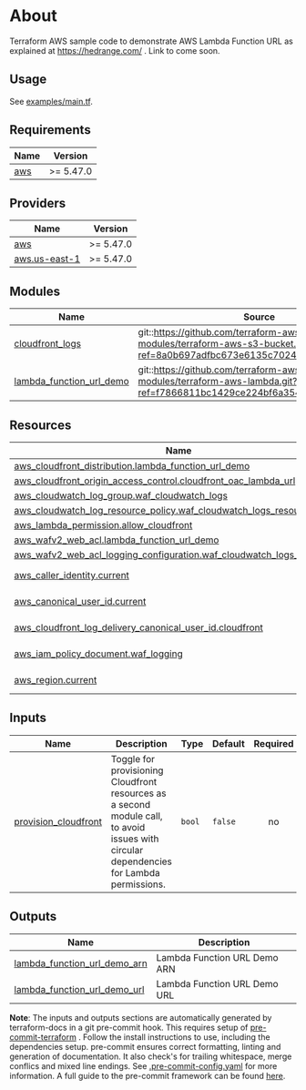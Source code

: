 # About
Terraform AWS sample code to demonstrate AWS Lambda Function URL as explained at https://hedrange.com/ . Link to come soon.

## Usage

See [examples/main.tf](examples/main.tf).

<!-- BEGINNING OF PRE-COMMIT-TERRAFORM DOCS HOOK -->
## Requirements

| Name | Version |
|------|---------|
| <a name="requirement_aws"></a> [aws](#requirement\_aws) | >= 5.47.0 |

## Providers

| Name | Version |
|------|---------|
| <a name="provider_aws"></a> [aws](#provider\_aws) | >= 5.47.0 |
| <a name="provider_aws.us-east-1"></a> [aws.us-east-1](#provider\_aws.us-east-1) | >= 5.47.0 |

## Modules

| Name | Source | Version |
|------|--------|---------|
| <a name="module_cloudfront_logs"></a> [cloudfront\_logs](#module\_cloudfront\_logs) | git::https://github.com/terraform-aws-modules/terraform-aws-s3-bucket.git?ref=8a0b697adfbc673e6135c70246cff7f8052ad95a |  |
| <a name="module_lambda_function_url_demo"></a> [lambda\_function\_url\_demo](#module\_lambda\_function\_url\_demo) | git::https://github.com/terraform-aws-modules/terraform-aws-lambda.git?ref=f7866811bc1429ce224bf6a35448cb44aa5155e7 |  |

## Resources

| Name | Type |
|------|------|
| [aws_cloudfront_distribution.lambda_function_url_demo](https://registry.terraform.io/providers/hashicorp/aws/latest/docs/resources/cloudfront_distribution) | resource |
| [aws_cloudfront_origin_access_control.cloudfront_oac_lambda_url](https://registry.terraform.io/providers/hashicorp/aws/latest/docs/resources/cloudfront_origin_access_control) | resource |
| [aws_cloudwatch_log_group.waf_cloudwatch_logs](https://registry.terraform.io/providers/hashicorp/aws/latest/docs/resources/cloudwatch_log_group) | resource |
| [aws_cloudwatch_log_resource_policy.waf_cloudwatch_logs_resource_policy](https://registry.terraform.io/providers/hashicorp/aws/latest/docs/resources/cloudwatch_log_resource_policy) | resource |
| [aws_lambda_permission.allow_cloudfront](https://registry.terraform.io/providers/hashicorp/aws/latest/docs/resources/lambda_permission) | resource |
| [aws_wafv2_web_acl.lambda_function_url_demo](https://registry.terraform.io/providers/hashicorp/aws/latest/docs/resources/wafv2_web_acl) | resource |
| [aws_wafv2_web_acl_logging_configuration.waf_cloudwatch_logs_config](https://registry.terraform.io/providers/hashicorp/aws/latest/docs/resources/wafv2_web_acl_logging_configuration) | resource |
| [aws_caller_identity.current](https://registry.terraform.io/providers/hashicorp/aws/latest/docs/data-sources/caller_identity) | data source |
| [aws_canonical_user_id.current](https://registry.terraform.io/providers/hashicorp/aws/latest/docs/data-sources/canonical_user_id) | data source |
| [aws_cloudfront_log_delivery_canonical_user_id.cloudfront](https://registry.terraform.io/providers/hashicorp/aws/latest/docs/data-sources/cloudfront_log_delivery_canonical_user_id) | data source |
| [aws_iam_policy_document.waf_logging](https://registry.terraform.io/providers/hashicorp/aws/latest/docs/data-sources/iam_policy_document) | data source |
| [aws_region.current](https://registry.terraform.io/providers/hashicorp/aws/latest/docs/data-sources/region) | data source |

## Inputs

| Name | Description | Type | Default | Required |
|------|-------------|------|---------|:--------:|
| <a name="input_provision_cloudfront"></a> [provision\_cloudfront](#input\_provision\_cloudfront) | Toggle for provisioning Cloudfront resources as a second module call, to avoid issues with circular dependencies for Lambda permissions. | `bool` | `false` | no |

## Outputs

| Name | Description |
|------|-------------|
| <a name="output_lambda_function_url_demo_arn"></a> [lambda\_function\_url\_demo\_arn](#output\_lambda\_function\_url\_demo\_arn) | Lambda Function URL Demo ARN |
| <a name="output_lambda_function_url_demo_url"></a> [lambda\_function\_url\_demo\_url](#output\_lambda\_function\_url\_demo\_url) | Lambda Function URL Demo URL |
<!-- END OF PRE-COMMIT-TERRAFORM DOCS HOOK -->

**Note**: The inputs and outputs sections are automatically generated by terraform-docs in a git pre-commit hook. This requires setup of [pre-commit-terraform](https://github.com/antonbabenko/pre-commit-terraform) . Follow the install instructions to use, including the dependencies setup. pre-commit ensures correct formatting, linting and generation of documentation. It also check's for trailing whitespace, merge conflics and mixed line endings. See [.pre-commit-config.yaml](./.pre-commit-config.yaml) for more information. A full guide to the pre-commit framework can be found [here](https://pre-commit.com/).
